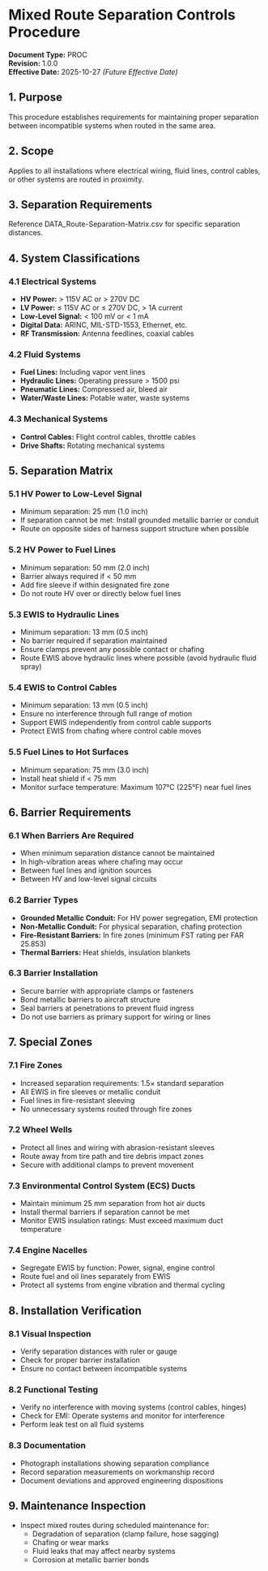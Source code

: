 # Mixed Route Separation Controls Procedure

**Document Type:** PROC  
**Revision:** 1.0.0  
**Effective Date:** 2025-10-27 _(Future Effective Date)_

## 1. Purpose
This procedure establishes requirements for maintaining proper separation between incompatible systems when routed in the same area.

## 2. Scope
Applies to all installations where electrical wiring, fluid lines, control cables, or other systems are routed in proximity.

## 3. Separation Requirements
Reference DATA_Route-Separation-Matrix.csv for specific separation distances.

## 4. System Classifications

### 4.1 Electrical Systems
- **HV Power:** > 115V AC or > 270V DC
- **LV Power:** ≤ 115V AC or ≤ 270V DC, > 1A current
- **Low-Level Signal:** < 100 mV or < 1 mA
- **Digital Data:** ARINC, MIL-STD-1553, Ethernet, etc.
- **RF Transmission:** Antenna feedlines, coaxial cables

### 4.2 Fluid Systems
- **Fuel Lines:** Including vapor vent lines
- **Hydraulic Lines:** Operating pressure > 1500 psi
- **Pneumatic Lines:** Compressed air, bleed air
- **Water/Waste Lines:** Potable water, waste systems

### 4.3 Mechanical Systems
- **Control Cables:** Flight control cables, throttle cables
- **Drive Shafts:** Rotating mechanical systems

## 5. Separation Matrix

### 5.1 HV Power to Low-Level Signal
- Minimum separation: 25 mm (1.0 inch)
- If separation cannot be met: Install grounded metallic barrier or conduit
- Route on opposite sides of harness support structure when possible

### 5.2 HV Power to Fuel Lines
- Minimum separation: 50 mm (2.0 inch)
- Barrier always required if < 50 mm
- Add fire sleeve if within designated fire zone
- Do not route HV over or directly below fuel lines

### 5.3 EWIS to Hydraulic Lines
- Minimum separation: 13 mm (0.5 inch)
- No barrier required if separation maintained
- Ensure clamps prevent any possible contact or chafing
- Route EWIS above hydraulic lines where possible (avoid hydraulic fluid spray)

### 5.4 EWIS to Control Cables
- Minimum separation: 13 mm (0.5 inch)
- Ensure no interference through full range of motion
- Support EWIS independently from control cable supports
- Protect EWIS from chafing where control cable moves

### 5.5 Fuel Lines to Hot Surfaces
- Minimum separation: 75 mm (3.0 inch)
- Install heat shield if < 75 mm
- Monitor surface temperature: Maximum 107°C (225°F) near fuel lines

## 6. Barrier Requirements

### 6.1 When Barriers Are Required
- When minimum separation distance cannot be maintained
- In high-vibration areas where chafing may occur
- Between fuel lines and ignition sources
- Between HV and low-level signal circuits

### 6.2 Barrier Types
- **Grounded Metallic Conduit:** For HV power segregation, EMI protection
- **Non-Metallic Conduit:** For physical separation, chafing protection
- **Fire-Resistant Barriers:** In fire zones (minimum FST rating per FAR 25.853)
- **Thermal Barriers:** Heat shields, insulation blankets

### 6.3 Barrier Installation
- Secure barrier with appropriate clamps or fasteners
- Bond metallic barriers to aircraft structure
- Seal barriers at penetrations to prevent fluid ingress
- Do not use barriers as primary support for wiring or lines

## 7. Special Zones

### 7.1 Fire Zones
- Increased separation requirements: 1.5× standard separation
- All EWIS in fire sleeves or metallic conduit
- Fuel lines in fire-resistant sleeving
- No unnecessary systems routed through fire zones

### 7.2 Wheel Wells
- Protect all lines and wiring with abrasion-resistant sleeves
- Route away from tire path and tire debris impact zones
- Secure with additional clamps to prevent movement

### 7.3 Environmental Control System (ECS) Ducts
- Maintain minimum 25 mm separation from hot air ducts
- Install thermal barriers if separation cannot be met
- Monitor EWIS insulation ratings: Must exceed maximum duct temperature

### 7.4 Engine Nacelles
- Segregate EWIS by function: Power, signal, engine control
- Route fuel and oil lines separately from EWIS
- Protect all systems from engine vibration and thermal cycling

## 8. Installation Verification

### 8.1 Visual Inspection
- Verify separation distances with ruler or gauge
- Check for proper barrier installation
- Ensure no contact between incompatible systems

### 8.2 Functional Testing
- Verify no interference with moving systems (control cables, hinges)
- Check for EMI: Operate systems and monitor for interference
- Perform leak test on all fluid systems

### 8.3 Documentation
- Photograph installations showing separation compliance
- Record separation measurements on workmanship record
- Document deviations and approved engineering dispositions

## 9. Maintenance Inspection
- Inspect mixed routes during scheduled maintenance for:
  - Degradation of separation (clamp failure, hose sagging)
  - Chafing or wear marks
  - Fluid leaks that may affect nearby systems
  - Corrosion at metallic barrier bonds

